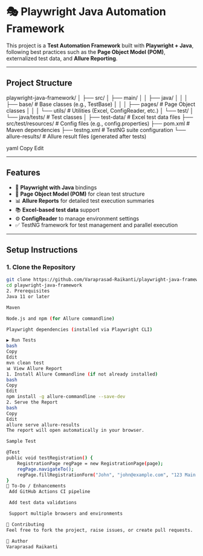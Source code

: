 # 🎭 Playwright Java Automation Framework

This project is a **Test Automation Framework** built with **Playwright + Java**, following best practices such as the **Page Object Model (POM)**, externalized test data, and **Allure Reporting**.

---

##  Project Structure

playwright-java-framework/
│
├── src/
│ ├── main/
│ │ ├── java/
│ │ │ ├── base/ # Base classes (e.g., TestBase)
│ │ │ ├── pages/ # Page Object classes
│ │ │ └── utils/ # Utilities (Excel, ConfigReader, etc.)
│ └── test/
│ └── java/tests/ # Test classes
│
├── test-data/ # Excel test data files
├── src/test/resources/ # Config files (e.g., config.properties)
├── pom.xml # Maven dependencies
├── testng.xml # TestNG suite configuration
└── allure-results/ # Allure result files (generated after tests)

yaml
Copy
Edit

---

## Features

- 🔹 **Playwright with Java** bindings
- 📄 **Page Object Model (POM)** for clean test structure
- 📊 **Allure Reports** for detailed test execution summaries
- 📚 **Excel-based test data** support
- ⚙️ **ConfigReader** to manage environment settings
- ✅ TestNG framework for test management and parallel execution

---

##  Setup Instructions

### 1. Clone the Repository
```bash
git clone https://github.com/Varaprasad-Raikanti/playwright-java-framework.git
cd playwright-java-framework
2. Prerequisites
Java 11 or later

Maven

Node.js and npm (for Allure commandline)

Playwright dependencies (installed via Playwright CLI)

▶️ Run Tests
bash
Copy
Edit
mvn clean test
📊 View Allure Report
1. Install Allure Commandline (if not already installed)
bash
Copy
Edit
npm install -g allure-commandline --save-dev
2. Serve the Report
bash
Copy
Edit
allure serve allure-results
The report will open automatically in your browser.

Sample Test

@Test
public void testRegistration() {
    RegistrationPage regPage = new RegistrationPage(page);
    regPage.navigateTo();
    regPage.fillRegistrationForm("John", "john@example.com", "123 Main St", "1234567890");
}
📌 To-Do / Enhancements
 Add GitHub Actions CI pipeline

 Add test data validations

 Support multiple browsers and environments

🙌 Contributing
Feel free to fork the project, raise issues, or create pull requests.

🧑 Author
Varaprasad Raikanti

